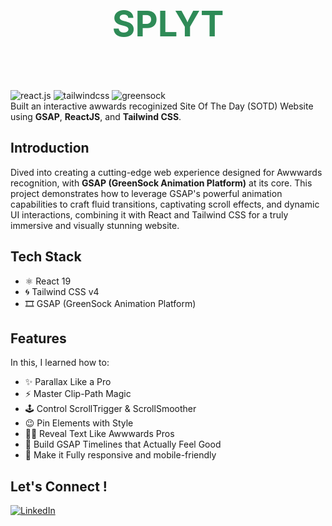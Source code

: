 <div >
 <br />
 <h1 align="center" style="font-size: 4em; color: #2E8B57;">
  SPLYT
</h1>
 <br />
 <br />

 <div>
   <img src="https://img.shields.io/badge/-React_JS_V19-black?style=for-the-badge&logoColor=white&logo=react&color=007ACC" alt="react.js" />
   <img src="https://img.shields.io/badge/-Tailwind_CSS_v4-black?style=for-the-badge&logoColor=white&logo=tailwindcss&color=030712" alt="tailwindcss" />
   <img src="https://img.shields.io/badge/-GSAP-black?style=for-the-badge&logoColor=white&logo=greensock&color=88CE02" alt="greensock" />

 </div>



  <div >
   Built an interactive awwards recoginized Site Of The Day (SOTD) Website using <b>GSAP</b>, <b>ReactJS</b>, and <b>Tailwind CSS</b>.
   </div>
</div>



## Introduction

Dived into creating a cutting-edge web experience designed for Awwwards recognition, with **GSAP (GreenSock Animation Platform)** at its core. This project demonstrates how to leverage GSAP's powerful animation capabilities to craft fluid transitions, captivating scroll effects, and dynamic UI interactions, combining it with React and Tailwind CSS for a truly immersive and visually stunning website.

## Tech Stack

- ⚛️ React 19
- 🌀 Tailwind CSS v4
- 🎞️ GSAP (GreenSock Animation Platform)

## Features

In this, I learned how to:

- ✨ Parallax Like a Pro
- ⚡️ Master Clip-Path Magic
- 🕹️ Control ScrollTrigger & ScrollSmoother
- 😉 Pin Elements with Style
- 🧑‍💻 Reveal Text Like Awwwards Pros
- 👏 Build GSAP Timelines that Actually Feel Good
- 📱 Make it Fully responsive and mobile-friendly




## Let's Connect !


[![LinkedIn](https://img.shields.io/badge/https%3A%2F%2Fwww.linkedin.com%2Fin%2Fdeepesh-kakkar%2F
)](https://www.linkedin.com/in/deepesh-kakkar/)
